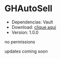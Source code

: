 # GHAutoSell

- Dependencias: Vault
- Download: [clique aqui](https://github.com/mutamex-gh/GHAutoSell/releases/download/minecraft/GHAutoSell-1.0.0.jar)
- Version: 1.0.0

no permissions

updates coming soon